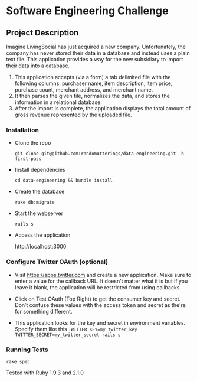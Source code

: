 # Software Engineering Challenge

## Project Description

Imagine LivingSocial has just acquired a new company.  Unfortunately, the company has never stored their data in a database and instead uses a plain text file.  This application provides a way for the new subsidiary to import their data into a database.

1. This application accepts (via a form) a tab delimited file with the following columns: purchaser name, item description, item price, purchase count, merchant address, and merchant name.
1. It then parses the given file, normalizes the data, and stores the information in a relational database.
1. After the import is complete, the application displays the total amount of gross revenue represented by the uploaded file.

### Installation

* Clone the repo

  `git clone git@github.com:randomutterings/data-engineering.git -b first-pass`

* Install dependencies

  `cd data-engineering && bundle install`

* Create the database

  `rake db:migrate`

* Start the webserver

  `rails s`

* Access the application

  http://localhost:3000

### Configure Twitter OAuth (optional)

* Visit https://apps.twitter.com and create a new application.  Make sure to enter a value for the callback URL.  It doesn't matter what it is but if you leave it blank, the application will be restricted from using callbacks.

* Click on Test OAuth (Top Right) to get the consumer key and secret. Don’t confuse these values with the access token and secret as the're for something different.

* This application looks for the key and secret in environment variables.  Specify them like this `TWITTER_KEY=my_twitter_key TWITTER_SECRET=my_twitter_secret rails s`

### Running Tests

  `rake spec`

Tested with Ruby 1.9.3 and 2.1.0
